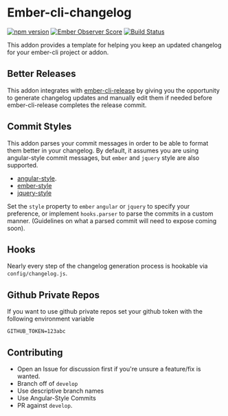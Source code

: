 Ember-cli-changelog
===================

[![npm version](https://badge.fury.io/js/ember-cli-changelog.svg)](http://badge.fury.io/js/ember-cli-changelog)
[![Ember Observer Score](http://emberobserver.com/badges/ember-cli-changelog.svg)](http://emberobserver.com/addons/ember-cli-changelog)
[![Build Status](https://travis-ci.org/runspired/ember-cli-changelog.svg)](https://travis-ci.org/runspired/ember-cli-changelog)

This addon provides a template for helping you keep an updated changelog
for your ember-cli project or addon.

## Better Releases

This addon integrates with [ember-cli-release](https://github.com/lytics/ember-cli-release) by
giving you the opportunity to generate changelog updates and manually edit them if needed before
ember-cli-release completes the release commit.

## Commit Styles

This addon parses your commit messages in order to be able to format them better in your changelog.
By default, it assumes you are using angular-style commit messages, but `ember` and `jquery` style
are also supported.

- [angular-style](https://github.com/angular/angular.js/blob/v1.4.8/CONTRIBUTING.md#commit).
- [ember-style](https://github.com/emberjs/ember.js/blob/master/CONTRIBUTING.md#commit-tagging)
- [jquery-style](https://contribute.jquery.org/commits-and-pull-requests/#commit-guidelines)

Set the `style` property to `ember` `angular` or `jquery` to specify your preference, or implement
`hooks.parser` to parse the commits in a custom manner.  (Guidelines on what a parsed commit will
need to expose coming soon).

## Hooks

Nearly every step of the changelog generation process is hookable via `config/changelog.js`.

## Github Private Repos

If you want to use github private repos set your github token with the following environment variable
 
`GITHUB_TOKEN=123abc`

## Contributing

 - Open an Issue for discussion first if you're unsure a feature/fix is wanted.
 - Branch off of `develop`
 - Use descriptive branch names
 - Use Angular-Style Commits
 - PR against `develop`.
 
